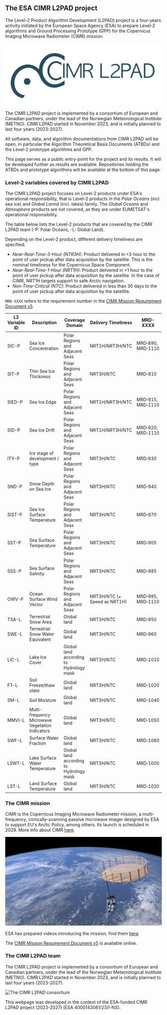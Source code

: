 ## The ESA CIMR L2PAD project

The Level-2 Product Algorithm Development (L2PAD) project is a four-years activity initiated by the
European Space Agency (ESA) to prepare Level-2 algorithms and Ground Processing Prototype (GPP) for
the Copernicus Imaging Microwave Radiometer (CIMR) mission.

![The CIMR L2PAD logo](./profile/static_imgs/CIMRL2PAD_logo_blue_lite.png)

The CIMR L2PAD project is implemented by a consortium of European and Canadian partners, under the
lead of the Norwegian Meteorological Institute (METNO). CIMR L2PAD started in November 2023, and
is initially planned to last four years (2023-2027).

All software, data, and algorithm documentations from CIMR L2PAD will be open, in particular the 
Algorithm Theoretical Basis Documents (ATBDs) and the Level-2 prototype algorithms and GPP.

This page serves as a public entry-point for the project and its results. It will be developed further as results
are available. Repositories holding the ATBDs and prototype algorithms will be available at the bottom of this page.

### Level-2 variables covered by CIMR L2PAD

The CIMR L2PAD project focuses on Level-2 products under ESA's operational responsibility, that is
Level-2 products in the *Polar Oceans* (incl. sea ice) and *Global Lannd* (incl. lakes) family. The
*Global Oceans* and *Atmosphere* products are not covered, as they are under EUMETSAT's operational
responsibility.

The table below lists the Level-2 products that are covered by the CIMR L2PAD team (-P: Polar Oceans, -L: Global Land).

Depending on the Level-2 product, different delivery timeliness are specified:
* *Near-Real-Time-3-Hour (NTR3H)*: Product delivered in <3 hour to the point of user pickup after data acquisition by
   the satellite. This is the nominal timeliness for the Copernicus Space Component.
* *Near-Real-Time-1-Hour (NRT1H)*: Product delivered in <1 hour to the point of user pickup after data acquisition by
   the satellite. In the case of CIMR, NRT1H targets support to safe Arctic navigation.
* *Non-Time-Critical (NTC)*: Product delivered in less than 30 days to the point of user pickup after data acquisition by
   the satellite.

`MRD-XXXX` refers to the requirement number in the [CIMR Mission Requirement Document v5](https://esamultimedia.esa.int/docs/EarthObservation/CIMR-MRD-v5.0-20230211_(Issued).pdf).

| L2 Variable ID | Description | Coverage Domain | Delivery Timeliness | MRD-XXXX |
| ---            | ---         | ---             | ---                 | ---      |
| SIC-P | Sea Ice Concentration | Polar Regions and Adjacent Seas | NRT1H/NRT3H/NTC | MRD&#8209;890, MRD&#8209;1110 |
| SIT-P | Thin Sea Ice Thickness | Polar Regions and Adjacent Seas | NRT3H/NTC | MRD&#8209;910 |
| SIED-P | Sea Ice Edge | Polar Regions and Adjacent Seas | NRT1H/NRT3H/NTC | MRD&#8209;915, MRD&#8209;1110 |
| SID-P | Sea Ice Drift | Polar Regions and Adjacent Seas | NRT1H/NRT3H/NTC | MRD&#8209;920, MRD&#8209;1110 |
| ITY-P | Ice stage of development / type | Polar Regions and Adjacent Seas | NRT3H/NTC | MRD&#8209;930 |
| SND-P | Snow Depth on Sea Ice | Polar Regions and Adjacent Seas | NRT3H/NTC | MRD&#8209;940 |
| SIST-P | Sea Ice Surface Temperature | Polar Regions and Adjacent Seas | NRT3H/NTC | MRD&#8209;970 |
| SST-P | Sea Surface Temperature | Polar Regions and Adjacent Seas | NRT3H/NTC | MRD&#8209;905 |
| SSS-P | Sea Surface Salinity | Polar Regions and Adjacent Seas | NRT3H/NTC | MRD&#8209;985 |
| OWV-P | Ocean Surface Wind Vector | Polar Regions and Adjacent Seas | NRT3H/NTC (+ Speed as NRT1H) | MRD&#8209;995, MRD&#8209;1110 |
| TSA-L | Terrestrial Snow Area | Global land | NRT3H/NTC | MRD&#8209;950 |
| SWE-L | Terrestrial Snow Water Equivalent | Global land | NRT3H/NTC | MRD&#8209;960 |
| LIC-L | Lake Ice Cover | Global land according to Hydrology mask | NRT3H/NTC | MRD&#8209;1010 |
| FT-L | Soil Freeze/thaw state | Global land | NRT3H/NTC | MRD&#8209;1020 |
| SM-L | Soil Moisture | Global land | NRT3H/NTC | MRD&#8209;1040 |
| MMVI-L | Multi-frequency Microwave Vegetation Indicators | Global land | NRT3H/NTC | MRD&#8209;1050 |
| SWF-L | Surface Water Fraction | Global land | NRT3H/NTC | MRD&#8209;1060 |
| LSWT-L | Lake Surface Water Temperature | Global land according to Hydrology mask | NRT3H/NTC | MRD&#8209;1000 |
| LST-L | Land Surface Temperature | Global land | NRT3H/NTC | MRD&#8209;1030 |

### The CIMR mission

CIMR is the Copernicus Imaging Microwave Radiometer mission, a multi-frequency, conically-scanning passive microwave imager
designed by ESA to support EU's Arctic Policy, among others. Its launch is scheduled in 2029.
More info about CIMR [here](https://www.esa.int/Applications/Observing_the_Earth/Copernicus/Copernicus_Sentinel_Expansion_missions).

![CIMR in flight (artist view, source: ESA/mlabspace](./profile/static_imgs/CIMR_inflight.jpg)

ESA has prepared videos introducing the mission, find them [here](https://www.esa.int/esatv/content/search?SearchText=CIMR&result_type=videos_broadcast&SearchButton=Go).

The [CIMR Mission Requirement Document v5](https://esamultimedia.esa.int/docs/EarthObservation/CIMR-MRD-v5.0-20230211_(Issued).pdf) is available online.

### The CIMR L2PAD team

The CIMR L2PAD project is implemented by a consortium of European and Canadian partners, under the
lead of the Norwegian Meteorological Institute (METNO). CIMR L2PAD started in November 2023, and
is initially planned to last four years (2023-2027).

![The CIMR L2PAD consortium](./profile/static_images/CIMRL2PAD_Consortium_Logos.png)


This webpage was developed in the context of the ESA-funded CIMR L2PAD project (2023-2027) (ESA 4000143081/23/I-NS).
